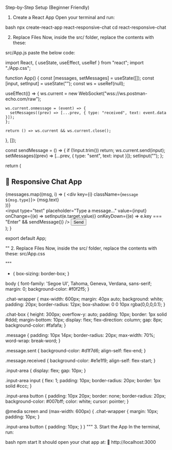 Step-by-Step Setup (Beginner Friendly)
1. Create a React App
Open your terminal and run:

bash
npx create-react-app react-responsive-chat
cd react-responsive-chat

2. Replace Files
Now, inside the src/ folder, replace the contents with these:

src/App.js 
paste the below code:

import React, { useState, useEffect, useRef } from "react";
import "./App.css";

function App() {
  const [messages, setMessages] = useState([]);
  const [input, setInput] = useState("");
  const ws = useRef(null);

  useEffect(() => {
    ws.current = new WebSocket("wss://ws.postman-echo.com/raw");

    ws.current.onmessage = (event) => {
      setMessages((prev) => [...prev, { type: "received", text: event.data }]);
    };

    return () => ws.current && ws.current.close();
  }, []);

  const sendMessage = () => {
    if (!input.trim()) return;
    ws.current.send(input);
    setMessages((prev) => [...prev, { type: "sent", text: input }]);
    setInput("");
  };

  return (
    <div className="chat-wrapper">
      <h2>📱 Responsive Chat App</h2>
      <div className="chat-box">
        {messages.map((msg, i) => (
          <div key={i} className={`message ${msg.type}`}>
            {msg.text}
          </div>
        ))}
      </div>
      <div className="input-area">
        <input
          type="text"
          placeholder="Type a message..."
          value={input}
          onChange={(e) => setInput(e.target.value)}
          onKeyDown={(e) => e.key === "Enter" && sendMessage()}
        />
        <button onClick={sendMessage}>Send</button>
      </div>
    </div>
  );
}

export default App;

""
 2. Replace Files
Now, inside the src/ folder, replace the contents with these:
src/App.css

"""
* {
  box-sizing: border-box;
}

body {
  font-family: 'Segoe UI', Tahoma, Geneva, Verdana, sans-serif;
  margin: 0;
  background-color: #f0f2f5;
}

.chat-wrapper {
  max-width: 600px;
  margin: 40px auto;
  background: white;
  padding: 20px;
  border-radius: 12px;
  box-shadow: 0 0 10px rgba(0,0,0,0.1);
}

.chat-box {
  height: 300px;
  overflow-y: auto;
  padding: 10px;
  border: 1px solid #ddd;
  margin-bottom: 10px;
  display: flex;
  flex-direction: column;
  gap: 8px;
  background-color: #fafafa;
}

.message {
  padding: 10px 14px;
  border-radius: 20px;
  max-width: 70%;
  word-wrap: break-word;
}

.message.sent {
  background-color: #d1f7d6;
  align-self: flex-end;
}

.message.received {
  background-color: #e1e1f9;
  align-self: flex-start;
}

.input-area {
  display: flex;
  gap: 10px;
}

.input-area input {
  flex: 1;
  padding: 10px;
  border-radius: 20px;
  border: 1px solid #ccc;
}

.input-area button {
  padding: 10px 20px;
  border: none;
  border-radius: 20px;
  background-color: #007bff;
  color: white;
  cursor: pointer;
}

@media screen and (max-width: 600px) {
  .chat-wrapper {
    margin: 10px;
    padding: 10px;
  }

  .input-area button {
    padding: 10px;
  }
}
"""
3. Start the App
In the terminal, run:

bash
npm start
It should open your chat app at:
📍 http://localhost:3000


